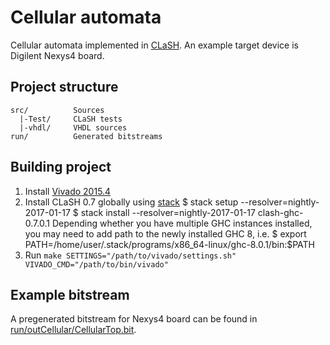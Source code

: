 # Cellular automata

Cellular automata implemented in [CLaSH](http://www.clash-lang.org).
An example target device is Digilent Nexys4 board.

## Project structure

    src/          Sources
      |-Test/     CLaSH tests
      |-vhdl/     VHDL sources
    run/          Generated bitstreams

## Building project

1. Install [Vivado 2015.4](https://www.xilinx.com/support/download.html)
2. Install CLaSH 0.7 globally using [stack](http://haskellstack.org/)
    $ stack setup --resolver=nightly-2017-01-17
    $ stack install --resolver=nightly-2017-01-17 clash-ghc-0.7.0.1
   Depending whether you have multiple GHC instances installed, you may need
   to add path to the newly installed GHC 8, i.e.
    $ export PATH=/home/user/.stack/programs/x86_64-linux/ghc-8.0.1/bin:$PATH
3. Run `make SETTINGS="/path/to/vivado/settings.sh" VIVADO_CMD="/path/to/bin/vivado"`

## Example bitstream

A pregenerated bitstream for Nexys4 board can be found in [run/outCellular/CellularTop.bit](run/outCellular/CellularTop.bit).
